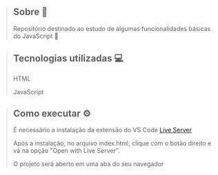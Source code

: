 > ## Sobre 📖
>
> Repositório destinado ao estudo de algumas funcionalidades básicas do JavaScript 🚀

> ## Tecnologias utilizadas 💻
>
> HTML
>
> JavaScript

> ## Como executar ⚙️
> É necessário a instalação da extensão do VS Code [Live Server](https://marketplace.visualstudio.com/items?itemName=ritwickdey.LiveServer)
>
> Após a instalação, no arquivo index.html, clique com o botão direito e vá na opção "Open with Live Server".
>
> O projeto será aberto em uma aba do seu navegador
